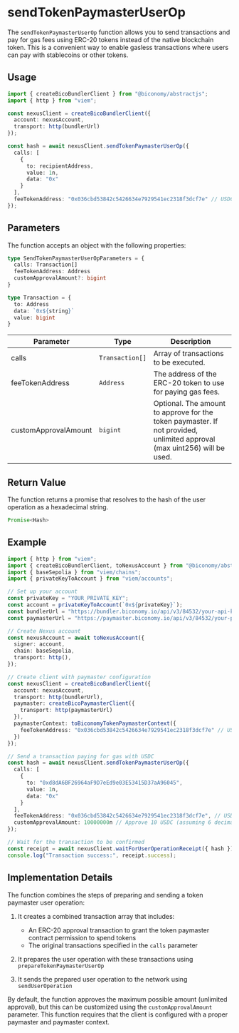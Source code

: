 # sendTokenPaymasterUserOp

The `sendTokenPaymasterUserOp` function allows you to send transactions and pay for gas fees using ERC-20 tokens instead of the native blockchain token. This is a convenient way to enable gasless transactions where users can pay with stablecoins or other tokens.

## Usage

```typescript
import { createBicoBundlerClient } from "@biconomy/abstractjs";
import { http } from "viem";

const nexusClient = createBicoBundlerClient({
  account: nexusAccount,
  transport: http(bundlerUrl)
});

const hash = await nexusClient.sendTokenPaymasterUserOp({
  calls: [
    {
      to: recipientAddress,
      value: 1n,
      data: "0x"
    }
  ],
  feeTokenAddress: "0x036cbd53842c5426634e7929541ec2318f3dcf7e" // USDC on Base Sepolia
});
```

## Parameters

The function accepts an object with the following properties:

```typescript
type SendTokenPaymasterUserOpParameters = {
  calls: Transaction[]
  feeTokenAddress: Address
  customApprovalAmount?: bigint
}

type Transaction = {
  to: Address
  data: `0x${string}`
  value: bigint
}
```

| Parameter | Type | Description |
| --- | --- | --- |
| calls | `Transaction[]` | Array of transactions to be executed. |
| feeTokenAddress | `Address` | The address of the ERC-20 token to use for paying gas fees. |
| customApprovalAmount | `bigint` | Optional. The amount to approve for the token paymaster. If not provided, unlimited approval (max uint256) will be used. |

## Return Value

The function returns a promise that resolves to the hash of the user operation as a hexadecimal string.

```typescript
Promise<Hash>
```

## Example

```typescript
import { http } from "viem";
import { createBicoBundlerClient, toNexusAccount } from "@biconomy/abstractjs";
import { baseSepolia } from "viem/chains";
import { privateKeyToAccount } from "viem/accounts";

// Set up your account
const privateKey = "YOUR_PRIVATE_KEY";
const account = privateKeyToAccount(`0x${privateKey}`);
const bundlerUrl = "https://bundler.biconomy.io/api/v3/84532/your-api-key";
const paymasterUrl = "https://paymaster.biconomy.io/api/v3/84532/your-paymaster-api-key";

// Create Nexus account
const nexusAccount = await toNexusAccount({
  signer: account,
  chain: baseSepolia,
  transport: http(),
});

// Create client with paymaster configuration
const nexusClient = createBicoBundlerClient({
  account: nexusAccount,
  transport: http(bundlerUrl),
  paymaster: createBicoPaymasterClient({
    transport: http(paymasterUrl)
  }),
  paymasterContext: toBiconomyTokenPaymasterContext({
    feeTokenAddress: "0x036cbd53842c5426634e7929541ec2318f3dcf7e" // USDC on Base Sepolia
  })
});

// Send a transaction paying for gas with USDC
const hash = await nexusClient.sendTokenPaymasterUserOp({
  calls: [
    {
      to: "0xd8dA6BF26964aF9D7eEd9e03E53415D37aA96045",
      value: 1n,
      data: "0x"
    }
  ],
  feeTokenAddress: "0x036cbd53842c5426634e7929541ec2318f3dcf7e", // USDC on Base Sepolia
  customApprovalAmount: 10000000n // Approve 10 USDC (assuming 6 decimals)
});

// Wait for the transaction to be confirmed
const receipt = await nexusClient.waitForUserOperationReceipt({ hash });
console.log("Transaction success:", receipt.success);
```

## Implementation Details

The function combines the steps of preparing and sending a token paymaster user operation:

1. It creates a combined transaction array that includes:
   - An ERC-20 approval transaction to grant the token paymaster contract permission to spend tokens
   - The original transactions specified in the `calls` parameter
   
2. It prepares the user operation with these transactions using `prepareTokenPaymasterUserOp`

3. It sends the prepared user operation to the network using `sendUserOperation`

By default, the function approves the maximum possible amount (unlimited approval), but this can be customized using the `customApprovalAmount` parameter. This function requires that the client is configured with a proper paymaster and paymaster context. 
